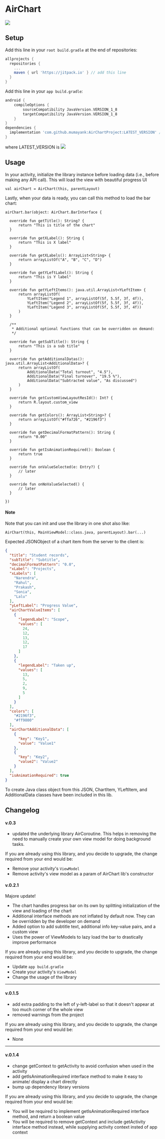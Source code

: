 # AirChart
[![](https://jitpack.io/v/mumayank/AirChartProject.svg)](https://jitpack.io/#mumayank/AirChartProject)

## Setup

Add this line in your `root build.gradle` at the end of repositories:

```gradle
allprojects {
  repositories {
    ...
    maven { url 'https://jitpack.io' } // add this line
  }
}
  ```
Add this line in your `app build.gradle`:
```gradle
android {
    compileOptions {
        sourceCompatibility JavaVersion.VERSION_1_8
        targetCompatibility JavaVersion.VERSION_1_8
    }
}
dependencies {
  implementation 'com.github.mumayank:AirChartProject:LATEST_VERSION' // add this line
}
```
where LATEST_VERSION is [![](https://jitpack.io/v/mumayank/AirChartProject.svg)](https://jitpack.io/#mumayank/AirChartProject)

## Usage

In your activity, initialize the library instance before loading data (i.e., before making any API call). This will load the view with beautiful progress UI
```
val airChart = AirChart(this, parentLayout)
```

Lastly, when your data is ready, you can call this method to load the bar chart:
```
airChart.bar(object: AirChart.BarInterface {

  override fun getTitle(): String? {
      return "This is title of the chart"
  }

  override fun getXLabel(): String {
      return "This is X label"
  }

  override fun getXLabels(): ArrayList<String> {
      return arrayListOf("A", "B", "C", "D")
  }

  override fun getYLeftLabel(): String {
      return "This is Y label"
  }

  override fun getYLeftItems(): java.util.ArrayList<YLeftItem> {
      return arrayListOf(
          YLeftItem("Legend 1", arrayListOf(5f, 5.5f, 3f, 4f)),
          YLeftItem("Legend 2", arrayListOf(5f, 5.5f, 3f, 4f)),
          YLeftItem("Legend 3", arrayListOf(5f, 5.5f, 3f, 4f))
      )
  }

  /**
   * Additional optional functions that can be overridden on demand:
   */

  override fun getSubTitle(): String {
      return "This is a sub title"
  }

  override fun getAdditionalDatas(): java.util.ArrayList<AdditionalData>? {
      return arrayListOf(
          AdditionalData("Total turnout", "4.5"),
          AdditionalData("Final turnover", "19.5 %"),
          AdditionalData("Subtracted value", "As discussed")
      )
  }

  override fun getCustomViewLayoutResId(): Int? {
      return R.layout.custom_view
  }

  override fun getColors(): ArrayList<String>? {
      return arrayListOf("#ffa726", "#2196f3")
  }

  override fun getDecimalFormatPattern(): String {
      return "0.00"
  }

  override fun getIsAnimationRequired(): Boolean {
      return true
  }

  override fun onValueSelected(e: Entry?) {
      // later
  }

  override fun onNoValueSelected() {
      // later
  }

})

```
#### Note
Note that you can init and use the library in one shot also like:
```
AirChart(this, MainViewModel::class.java, parentLayout).bar(...)
```

Expected JSONObject of a chart item from the server to the client is:

```json
{
  "title": "Student records",
  "subTitle": "Subtitle",
  "decimalFormatPattern": "0.0",
  "xLabel": "Projects",
  "xLabels": [
    "Narendra",
    "Rahul",
    "Prakash",
    "Sonia",
    "Lalu"
  ],
  "yLeftLabel": "Progress Value",
  "airChartValueItems": [
    {
      "legendLabel": "Scope",
      "values": [
        24,
        12,
        13,
        12,
        17
      ]
    },
    {
      "legendLabel": "Taken up",
      "values": [
        13,
        5,
        2,
        9,
        5
      ]
    }
  ],
  "colors": [
    "#2196f3",
    "#ff9800"
  ],
  "airChartAdditionalData": [
    {
      "key": "Key1",
      "value": "Value1"
    },
    {
      "key": "Key2",
      "value2": "Value2"
    }
  ],
  "isAnimationRequired": true
}
```

To create Java class object from this JSON, ChartItem, YLeftItem, and AdditionalData classes have been included in this lib.

## Changelog

#### v.0.3
+ updated the underlying library AirCoroutine. This helps in removing the need to manually create your own view model for doing background tasks.

If you are already using this library, and you decide to upgrade, the change required from your end would be:
+ Remove your activity's `ViewModel`
+ Remove activity's view model as a param of AirChart lib's constructor

#### v.0.2.1

Majore update!
+ The chart handles progress bar on its own by splitting initialization of the view and loading of the chart
+ Additional interface methods are not inflated by default now. They can be overridden by the developer on demand
+ Added option to add subtitle text, additional info key-value pairs, and a custom view
+ Uses the power of ViewModels to lazy load the bar to drastically improve performance

If you are already using this library, and you decide to upgrade, the change required from your end would be:
+ Update `app build.gradle`
+ Create your activity's `ViewModel`
+ Change the usage of the library 
---

#### v.0.1.5

+ add extra padding to the left of y-left-label so that it doesn't appear at too much corner of the whole view
+ removed warnings from the project

If you are already using this library, and you decide to upgrade, the change required from your end would be:
+ None

---

#### v.0.1.4

+ change getContext to getActivity to avoid confusion when used in the activity
+ add getIsAnimationRequired interface method to make it easy to animate/ display a chart directly
+ bump up dependency library versions

If you are already using this library, and you decide to upgrade, the change required from your end would be:
+ You will be required to implement getIsAnimationRequired interface method, and return a boolean value
+ You will be required to remove getContext and include getActivity interface method instead, while supplying activity context insted of app context
